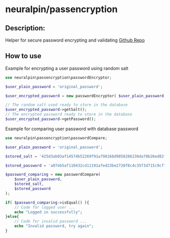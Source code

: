 # neuralpin/passencryption

## Description:
Helper for secure password encrypting and validating
[Github Repo](https://github.com/neuralpin/neuralpin_passencryption)

## How to use

Example for encrypting a user password using random salt
```php
use neuralpin\passencryption\passwordEncryptor;

$user_plain_password = 'original_password';

$user_encrypted_password = new passwordEncryptor( $user_plain_password );

// The random salt used ready to store in the database
$user_encrypted_password->getSalt();
// The encrypted password ready to store in the database
$user_encrypted_password->getPassword();
```

Example for comparing user password with database password
```php
use neuralpin\passencryption\passwordCompare;

$user_plain_password = 'original_password';

$stored_salt = '425d3ab03af14574b52269f91a798168d9858286230da78b26ed82f20e2ab807bcee97650d8a575a883e06156956c5a3ba8752632138c4c0c6a05a108ed10e09';

$stored_password = 'a07eb5af110432cd11191afed23be2720f8c4c35f3d715c9cf763937f4a93ef8508fa80e83df049294aeed00cd4a42d853639683e4aa125e4f0332f0a30274b3';

$password_comparing = new passwordCompare(
    $user_plain_password,
    $stored_salt,
    $stored_password
);

if( $password_comparing->isEqual() ){
    // Code for logged user ...
    echo "Logged in successfully";
}else{
    // Code for invalid password ...
    echo "Invalid password, try again";
}

```